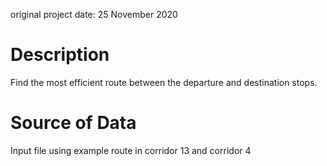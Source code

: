 original project date: 25 November 2020
# Description
Find the most efficient route between the departure and destination stops.

# Source of Data
Input file using example route in corridor 13 and corridor 4
